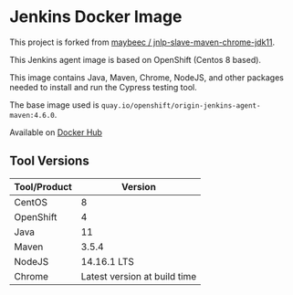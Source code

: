 # Jenkins Docker Image
This project is forked from [maybeec / jnlp-slave-maven-chrome-jdk11](https://github.com/maybeec/jnlp-slave-maven-chrome-jdk11).

This Jenkins agent image is based on OpenShift (Centos 8 based).

This image contains Java, Maven, Chrome, NodeJS, and other packages needed to install and run the Cypress testing tool.

The base image used is `quay.io/openshift/origin-jenkins-agent-maven:4.6.0`.

Available on [Docker Hub](https://hub.docker.com/r/waynejrobert/jnlp-maven-chrome-jdk11-cypress)

## Tool Versions
| Tool/Product | Version |
| ------------ | ------- |
| CentOS | 8 |
| OpenShift | 4 |
| Java | 11 |
| Maven | 3.5.4 |
| NodeJS | 14.16.1 LTS |
| Chrome | Latest version at build time |
